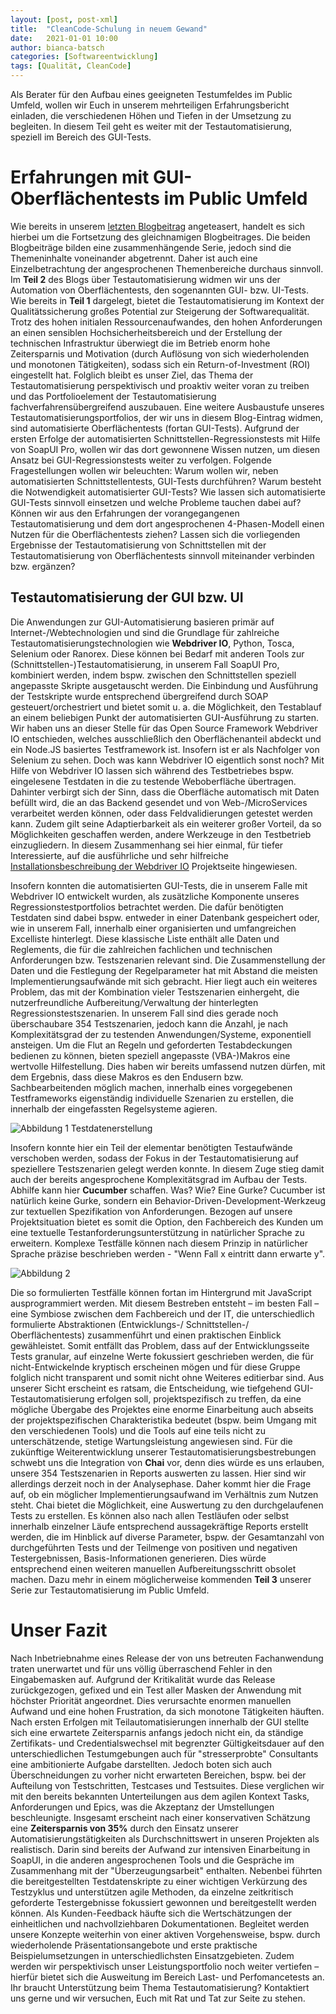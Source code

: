 ```yaml
---
layout: [post, post-xml]              
title:  "CleanCode-Schulung in neuem Gewand"        
date:   2021-01-01 10:00                    
author: bianca-batsch                   
categories: [Softwareentwicklung]             
tags: [Qualität, CleanCode]
---
```


Als Berater für den Aufbau eines geeigneten Testumfeldes im Public Umfeld, wollen wir Euch in unserem mehrteiligen Erfahrungsbericht einladen, die verschiedenen Höhen und Tiefen in der Umsetzung zu begleiten.
In diesem Teil geht es weiter mit der Testautomatisierung, speziell im Bereich des GUI-Tests.

# Erfahrungen mit GUI-Oberflächentests im Public Umfeld
Wie bereits in unserem [letzten Blogbeitrag](https://www.adesso.de/de/news/blog/testautomatisierung-in-der-praxis-erfahrungen-mit-soapui-im-public-umfeld.jsp) angeteasert, handelt es sich hierbei um die Fortsetzung des gleichnamigen Blogbeitrages. 
Die beiden Blogbeiträge bilden eine zusammenhängende Serie, jedoch sind die Themeninhalte voneinander abgetrennt. 
Daher ist auch eine Einzelbetrachtung der angesprochenen Themenbereiche durchaus sinnvoll.
Im **Teil 2** des Blogs über Testautomatisierung widmen wir uns der Automation von Oberflächentests, den sogenannten GUI- bzw. UI-Tests. 
Wie bereits in **Teil 1** dargelegt, bietet die Testautomatisierung im Kontext der Qualitätssicherung großes Potential zur Steigerung der Softwarequalität. 
Trotz des hohen initialen Ressourcenaufwandes, den hohen Anforderungen an einen sensiblen Hochsicherheitsbereich und der Erstellung der technischen Infrastruktur überwiegt die im Betrieb enorm hohe Zeitersparnis und Motivation (durch Auflösung von sich wiederholenden und monotonen Tätigkeiten), sodass sich ein Return-of-Investment (ROI) eingestellt hat. 
Folglich bleibt es unser Ziel, das Thema der Testautomatisierung perspektivisch und proaktiv weiter voran zu treiben und das Portfolioelement der Testautomatisierung fachverfahrensübergreifend auszubauen. 
Eine weitere Ausbaustufe unseres Testautomatisierungsportfolios, der wir uns in diesem Blog-Eintrag widmen, sind automatisierte Oberflächentests (fortan GUI-Tests). 
Aufgrund der ersten Erfolge der automatisierten Schnittstellen-Regressionstests mit Hilfe von SoapUI Pro, wollen wir das dort gewonnene Wissen nutzen, um diesen Ansatz bei GUI-Regressionstests weiter zu verfolgen. 
Folgende Fragestellungen wollen wir beleuchten: Warum wollen wir, neben automatisierten Schnittstellentests, GUI-Tests durchführen? Warum besteht die Notwendigkeit automatisierter GUI-Tests? 
Wie lassen sich automatisierte GUI-Tests sinnvoll einsetzen und welche Probleme tauchen dabei auf? 
Können wir aus den Erfahrungen der vorangegangenen Testautomatisierung und dem dort angesprochenen 4-Phasen-Modell einen Nutzen für die Oberflächentests ziehen? Lassen sich die vorliegenden Ergebnisse der Testautomatisierung von Schnittstellen mit der Testautomatisierung von Oberflächentests sinnvoll miteinander verbinden bzw. ergänzen?

## Testautomatisierung der GUI bzw. UI
Die Anwendungen zur GUI-Automatisierung basieren primär auf Internet-/Webtechnologien und sind die Grundlage für zahlreiche Testautomatisierungstechnologien wie **Webdriver IO**, Python, Tosca, Selenium oder Ranorex. 
Diese können bei Bedarf mit anderen Tools zur (Schnittstellen-)Testautomatisierung, in unserem Fall SoapUI Pro, kombiniert werden, indem bspw. zwischen den Schnittstellen speziell angepasste Skripte ausgetauscht werden. 
Die Einbindung und Ausführung der Testskripte wurde entsprechend übergreifend durch SOAP gesteuert/orchestriert und bietet somit u. a. die Möglichkeit, den Testablauf an einem beliebigen Punkt der automatisierten GUI-Ausführung zu starten. 
Wir haben uns an dieser Stelle für das Open Source Framework Webdriver IO entschieden, welches ausschließlich den Oberflächenanteil abdeckt und ein Node.JS basiertes Testframework ist. 
Insofern ist er als Nachfolger von Selenium zu sehen. 
Doch was kann Webdriver IO eigentlich sonst noch?
Mit Hilfe von Webdriver IO lassen sich während des Testbetriebes bspw. eingelesene Testdaten in die zu testende Weboberfläche übertragen. 
Dahinter verbirgt sich der Sinn, dass die Oberfläche automatisch mit Daten befüllt wird, die an das Backend gesendet und von Web-/MicroServices verarbeitet werden können, oder dass Feldvalidierungen getestet werden kann. 
Zudem gilt seine Adaptierbarkeit als ein weiterer großer Vorteil, da so Möglichkeiten geschaffen werden, andere Werkzeuge in den Testbetrieb einzugliedern. 
In diesem Zusammenhang sei hier einmal, für tiefer Interessierte, auf die ausführliche und sehr hilfreiche [Installationsbeschreibung der Webdriver IO](https://webdriver.io/docs/gettingstarted.html) Projektseite hingewiesen.


Insofern konnten die automatisierten GUI-Tests, die in unserem Falle mit Webdriver IO entwickelt wurden, als zusätzliche Komponente unseres Regressionstestportfolios betrachtet werden. 
Die dafür benötigten Testdaten sind dabei bspw. entweder in einer Datenbank gespeichert oder, wie in unserem Fall, innerhalb einer organisierten und umfangreichen Excelliste hinterlegt. 
Diese klassische Liste enthält alle Daten und Reglements, die für die zahlreichen fachlichen und technischen Anforderungen bzw. Testszenarien relevant sind. 
Die Zusammenstellung der Daten und die Festlegung der Regelparameter hat mit Abstand die meisten Implementierungsaufwände mit sich gebracht. 
Hier liegt auch ein weiteres Problem, das mit der Kombination vieler Testszenarien einhergeht, die nutzerfreundliche Aufbereitung/Verwaltung der hinterlegten Regressionstestszenarien. 
In unserem Fall sind dies gerade noch überschaubare 354 Testszenarien, jedoch kann die Anzahl, je nach Komplexitätsgrad der zu testenden Anwendungen/Systeme, exponentiell ansteigen. 
Um die Flut an Regeln und geforderten Testabdeckungen bedienen zu können, bieten speziell angepasste (VBA-)Makros eine wertvolle Hilfestellung. 
Dies haben wir bereits umfassend nutzen dürfen, mit dem Ergebnis, dass diese Makros es den Endusern bzw. Sachbearbeitenden möglich machen, innerhalb eines vorgegebenen Testframeworks eigenständig individuelle Szenarien zu erstellen, die innerhalb der eingefassten Regelsysteme agieren. 

![Abbildung 1 Testdatenerstellung](/assets/images/posts/Testautomatisierung-in-der-Praxis/Testdatenerstellung.png)

Insofern konnte hier ein Teil der elementar benötigten Testaufwände verschoben werden, sodass der Fokus in der Testautomatisierung auf speziellere Testszenarien gelegt werden konnte. 
In diesem Zuge stieg damit auch der bereits angesprochene Komplexitätsgrad im Aufbau der Tests. 
Abhilfe kann hier **Cucumber** schaffen. 
Was? Wie? Eine Gurke?
Cucumber ist natürlich keine Gurke, sondern ein Behavior-Driven-Development-Werkzeug zur textuellen Spezifikation von Anforderungen. 
Bezogen auf unsere Projektsituation bietet es somit die Option, den Fachbereich des Kunden um eine textuelle Testanforderungsunterstützung in natürlicher Sprache zu erweitern. 
Komplexe Testfälle können nach diesem Prinzip in natürlicher Sprache präzise beschrieben werden - "Wenn Fall x eintritt dann erwarte y". 

![Abbildung 2](/assets/images/posts/Testautomatisierung-in-der-Praxis/Testfallbeschreibung.png)

Die so formulierten Testfälle können fortan im Hintergrund mit JavaScript ausprogrammiert werden. 
Mit diesem Bestreben entsteht – im besten Fall – eine Symbiose zwischen dem Fachbereich und der IT, die unterschiedlich formulierte Abstraktionen (Entwicklungs-/ Schnittstellen-/ Oberflächentests) zusammenführt und einen praktischen Einblick gewähleistet. 
Somit entfällt das Problem, dass auf der Entwicklungsseite Tests granular, auf einzelne Werte fokussiert geschrieben werden, die für nicht-Entwickelnde kryptisch erscheinen mögen und für diese Gruppe folglich nicht transparent und somit nicht ohne Weiteres editierbar sind.
Aus unserer Sicht erscheint es ratsam, die Entscheidung, wie tiefgehend GUI-Testautomatisierung erfolgen soll, projektspezifisch zu treffen, da eine mögliche Übergabe des Projektes eine enorme Einarbeitung auch abseits der projektspezifischen Charakteristika bedeutet (bspw. beim Umgang mit den verschiedenen Tools) und die Tools auf eine teils nicht zu unterschätzende, stetige Wartungsleistung angewiesen sind.
Für die zukünftige Weiterentwicklung unserer Testautomatisierungsbestrebungen schwebt uns die Integration von **Chai** vor, denn dies würde es uns erlauben, unsere 354 Testszenarien in Reports auswerten zu lassen. 
Hier sind wir allerdings derzeit noch in der Analysephase. 
Daher kommt hier die Frage auf, ob ein möglicher Implementierungsaufwand im Verhältnis zum Nutzen steht.
Chai bietet die Möglichkeit, eine Auswertung zu den durchgelaufenen Tests zu erstellen. 
Es können also nach allen Testläufen oder selbst innerhalb einzelner Läufe entsprechend aussagekräftige Reports erstellt werden, die im Hinblick auf diverse Parameter, bspw. der Gesamtanzahl von durchgeführten Tests und der Teilmenge von positiven und negativen Testergebnissen, Basis-Informationen generieren.
Dies würde entsprechend einen weiteren manuellen Aufbereitungsschritt obsolet machen. 
Dazu mehr in einem möglicherweise kommenden **Teil 3** unserer Serie zur Testautomatisierung im Public Umfeld.


# Unser Fazit
Nach Inbetriebnahme eines Release der von uns betreuten Fachanwendung traten unerwartet und für uns völlig überraschend Fehler in den Eingabemasken auf. 
Aufgrund der Kritikalität wurde das Release zurückgezogen, gefixed und ein Test aller Masken der Anwendung mit höchster Priorität angeordnet. 
Dies verursachte enormen manuellen Aufwand und eine hohen Frustration, da sich monotone Tätigkeiten häuften. 
Nach ersten Erfolgen mit Teilautomatisierungen innerhalb der GUI stellte sich eine erwartete Zeitersparnis anfangs jedoch nicht ein, da ständige Zertifikats- und Credentialswechsel mit begrenzter Gültigkeitsdauer auf den unterschiedlichen Testumgebungen auch für "stresserprobte" Consultants eine ambitionierte Aufgabe darstellten. 
Jedoch boten sich auch Überschneidungen zu vorher nicht erwarteten Bereichen, bspw. bei der Aufteilung von Testschritten, Testcases und Testsuites. 
Diese verglichen wir mit den bereits bekannten Unterteilungen aus dem agilen Kontext Tasks, Anforderungen und Epics, was die Akzeptanz der Umstellungen beschleunigte.
Insgesamt erscheint nach einer konservativen Schätzung eine **Zeitersparnis von 35%** durch den Einsatz unserer Automatisierungstätigkeiten als Durchschnittswert in unseren Projekten als realistisch. 
Darin sind bereits der Aufwand zur intensiven Einarbeitung in SoapUI, in die anderen angesprochenen Tools und die Gespräche im Zusammenhang mit der "Überzeugungsarbeit" enthalten. 
Nebenbei führten die bereitgestellten Testdatenskripte zu einer wichtigen Verkürzung des Testzyklus und unterstützen agile Methoden, da einzelne zeitkritisch geforderte Testergebnisse fokussiert gewonnen und bereitgestellt werden können. 
Als Kunden-Feedback häufte sich die Wertschätzungen der einheitlichen und nachvollziehbaren Dokumentationen. 
Begleitet werden unsere Konzepte weiterhin von einer aktiven Vorgehensweise, bspw. durch wiederholende Präsentationsangebote und erste praktische Beispielumsetzungen in unterschiedlichsten Einsatzgebieten. 
Zudem werden wir perspektivisch unser Leistungsportfolio noch weiter vertiefen – hierfür bietet sich die Ausweitung im Bereich Last- und Perfomancetests an.
Ihr braucht Unterstützung beim Thema Testautomatisierung? Kontaktiert uns gerne und wir versuchen, Euch mit Rat und Tat zur Seite zu stehen.
